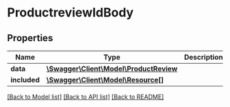 # ProductreviewIdBody

## Properties
Name | Type | Description | Notes
------------ | ------------- | ------------- | -------------
**data** | [**\Swagger\Client\Model\ProductReview**](ProductReview.md) |  | [optional] 
**included** | [**\Swagger\Client\Model\Resource[]**](Resource.md) |  | [optional] 

[[Back to Model list]](../../README.md#documentation-for-models) [[Back to API list]](../../README.md#documentation-for-api-endpoints) [[Back to README]](../../README.md)

